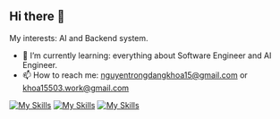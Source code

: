 ## Hi there 👋
My interests: AI and Backend system.
- 🌱 I’m currently learning: everything about Software Engineer and AI Engineer.
- 📫 How to reach me: nguyentrongdangkhoa15@gmail.com or khoa15503.work@gmail.com

[![My Skills](https://skillicons.dev/icons?i=java,js,python,cs,dotnet,html,css,bootstrap)](https://skillicons.dev)
[![My Skills](https://skillicons.dev/icons?i=spring,react,flutter,angular,jquery,pytorch,fastapi)](https://skillicons.dev)
[![My Skills](https://skillicons.dev/icons?i=mongodb,mysql,postgres,docker,anaconda,vscode,ubuntu)](https://skillicons.dev)
<!--
**Khoa15/Khoa15** is a ✨ _special_ ✨ repository because its `README.md` (this file) appears on your GitHub profile.

Here are some ideas to get you started:

- 🔭 I’m currently working on ...
- 🌱 I’m currently learning ...
- 👯 I’m looking to collaborate on ...
- 🤔 I’m looking for help with ...
- 💬 Ask me about ...
- 📫 How to reach me: ...
- 😄 Pronouns: ...
- ⚡ Fun fact: ...
-->
